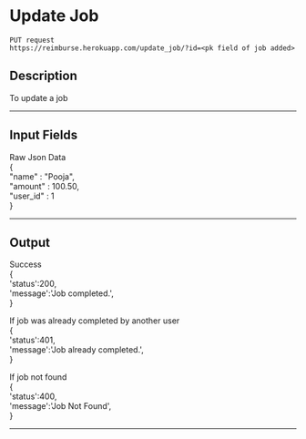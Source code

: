 # Update Job

    PUT request
    https://reimburse.herokuapp.com/update_job/?id=<pk field of job added>

## Description
To update a job

***

## Input Fields

Raw Json Data<br />
{<br />
  "name" : "Pooja",<br />
  "amount" : 100.50,<br />
  "user_id" : 1<br />
}
    
***

## Output

Success<br />
{<br />
  	'status':200,<br />
  	'message':'Job completed.',<br />
}<br />

If job was already completed by another user<br />
{<br />
  	'status':401,<br />
  	'message':'Job already completed.',<br />
}<br />

If job not found<br />
{<br />
  	'status':400,<br />
  	'message':'Job Not Found',<br />
}

***
